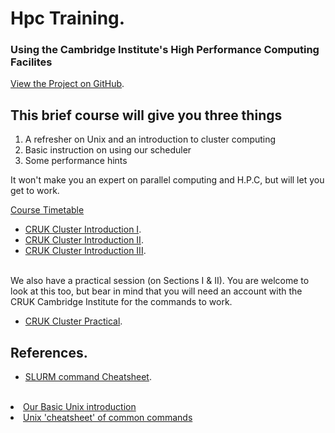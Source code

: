 # Hpc Training.  
### Using the Cambridge Institute&#39;s High Performance Computing Facilites


[View the Project on GitHub](https://github.com/bioinformatics-core-shared-training/hpc).   


## This brief course will give you three things

1. A refresher on Unix and an introduction to cluster computing
2. Basic instruction on using our scheduler
3. Some performance hints

It won't make you an expert on parallel computing and H.P.C, but will let you get to work.  

[Course Timetable](timetable.md)

* [CRUK Cluster Introduction I](CRUK-Cluster-introduction-I.pdf).  
* [CRUK Cluster Introduction II](CRUK-cluster-introduction-II.pdf).  
* [CRUK Cluster Introduction III](CRUK-Cluster-introduction-III.pdf).  
<br>
We also have a practical session (on Sections I & II). You are welcome to look at this too, but bear in mind that you will 
need an account with the CRUK Cambridge Institute for the commands to work.  

* [CRUK Cluster Practical](CRUK-Cluster-practical-sessions-(SLURM).pdf).  

## References.  
* [SLURM command Cheatsheet](SLURM-Summary.pdf).  
<br>
<li><a target="_blank" href="https://github.com/bioinformatics-core-shared-training/shell-novice">Our Basic Unix introduction</a></li>
<li><a target="_blank" href="http://bioinformatics-core-shared-training.github.io/shell-novice/unixref.pdf">Unix 'cheatsheet' of common commands</a></li>


